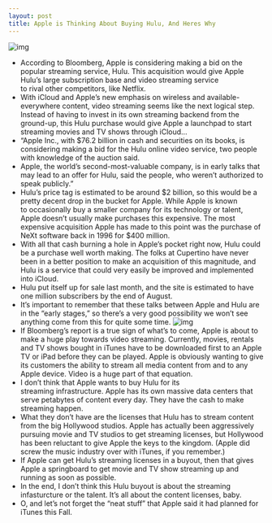 ```yaml
---
layout: post
title: Apple is Thinking About Buying Hulu, And Heres Why
---
```

![img](http://media.idownloadblog.com/wp-content/uploads/2011/07/hulu-plus-iphone-demo-e1311311464675.jpeg)
* According to Bloomberg, Apple is considering making a bid on the popular streaming service, Hulu. This acquisition would give Apple Hulu’s large subscription base and video streaming service to rival other competitors, like Netflix.
* With iCloud and Apple’s new emphasis on wireless and available-everywhere content, video streaming seems like the next logical step. Instead of having to invest in its own streaming backend from the ground-up, this Hulu purchase would give Apple a launchpad to start streaming movies and TV shows through iCloud…
* “Apple Inc., with $76.2 billion in cash and securities on its books, is considering making a bid for the Hulu online video service, two people with knowledge of the auction said.
* Apple, the world’s second-most-valuable company, is in early talks that may lead to an offer for Hulu, said the people, who weren’t authorized to speak publicly.”
* Hulu’s price tag is estimated to be around $2 billion, so this would be a pretty decent drop in the bucket for Apple. While Apple is known to occasionally buy a smaller company for its technology or talent, Apple doesn’t usually make purchases this expensive. The most expensive acquisition Apple has made to this point was the purchase of NeXt software back in 1996 for $400 million.
* With all that cash burning a hole in Apple’s pocket right now, Hulu could be a purchase well worth making. The folks at Cupertino have never been in a better position to make an acquisition of this magnitude, and Hulu is a service that could very easily be improved and implemented into iCloud.
* Hulu put itself up for sale last month, and the site is estimated to have one million subscribers by the end of August.
* It’s important to remember that these talks between Apple and Hulu are in the “early stages,” so there’s a very good possibility we won’t see anything come from this for quite some time.
![img](http://media.idownloadblog.com/wp-content/uploads/2011/07/appletvnew2-e1311311576656.png)
* If Bloomberg’s report is a true sign of what’s to come, Apple is about to make a huge play towards video streaming. Currently, movies, rentals and TV shows bought in iTunes have to be downloaded first to an Apple TV or iPad before they can be played. Apple is obviously wanting to give its customers the ability to stream all media content from and to any Apple device. Video is a huge part of that equation.
* I don’t think that Apple wants to buy Hulu for its streaming infrastructure. Apple has its own massive data centers that serve petabytes of content every day. They have the cash to make streaming happen.
* What they don’t have are the licenses that Hulu has to stream content from the big Hollywood studios. Apple has actually been aggressively pursuing movie and TV studios to get streaming licenses, but Hollywood has been reluctant to give Apple the keys to the kingdom. (Apple did screw the music industry over with iTunes, if you remember.)
* If Apple can get Hulu’s streaming licenses in a buyout, then that gives Apple a springboard to get movie and TV show streaming up and running as soon as possible.
* In the end, I don’t think this Hulu buyout is about the streaming infasturcture or the talent. It’s all about the content licenses, baby.
* O, and let’s not forget the “neat stuff” that Apple said it had planned for iTunes this Fall.

